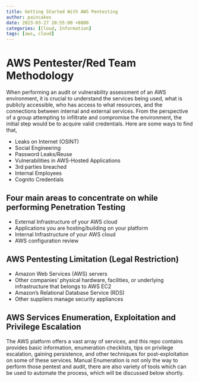 ```yaml
---
title: Getting Started With AWS Pentesting
author: paincakes
date: 2023-03-27 20:55:00 +0800
categories: [Cloud, Information]
tags: [aws, cloud]
---
```



# AWS Pentester/Red Team Methodology

When performing an audit or vulnerability assessment of an AWS environment, it is crucial to understand the services being used, what is publicly accessible, who has access to what resources, and the connections between internal and external services. From the perspective of a group attempting to infiltrate and compromise the environment, the initial step would be to acquire valid credentials. Here are some ways to find that,

- Leaks on Internet (OSINT)
- Social Engineering
- Password Leaks/Reuse
- Vulnerabilities in AWS-Hosted Applications
- 3rd parties breached
- Internal Employees
- Cognito Credentials

## Four main areas to concentrate on while performing Penetration Testing
- External Infrastructure of your AWS cloud
- Applications you are hosting/building on your platform
- Internal Infrastructure of your AWS cloud
- AWS configuration review

## AWS Pentesting Limitation (Legal Restriction)
- Amazon Web Services (AWS) servers
- Other companies’ physical hardware, facilities, or underlying infrastructure that belongs to AWS EC2
- Amazon’s Relational Database Service (RDS)
- Other suppliers manage security appliances

## AWS Services Enumeration, Exploitation and Privilege Escalation

The AWS platform offers a vast array of services, and this repo contains provides basic information, enumeration checklists, tips on privilege escalation, gaining persistence, and other techniques for post-exploitation on some of these services.
Manual Enumeration is not only the way to perform those pentest and audit, there are also variety of tools which can be used to automate the process, which will be discussed below shortly.
